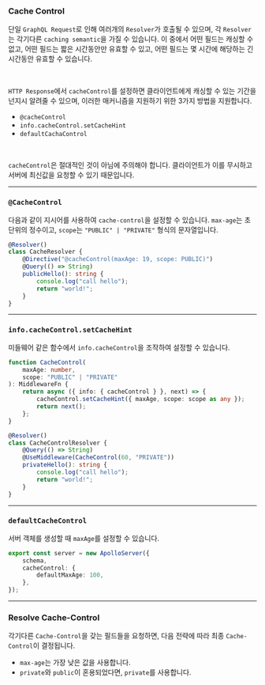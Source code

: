 ### Cache Control

단일 `GraphQL Request`로 인해 여러개의 `Resolver`가 호출될 수 있으며, 각 `Resolver`는 각기다른 `caching semantic`을 가질 수 있습니다. 이 중에서 어떤 필드는 캐싱할 수 없고, 어떤 필드는 짧은 시간동안만 유효할 수 있고, 어떤 필드는 몇 시간에 해당하는 긴 시간동안 유효할 수 있습니다.

<br/>

`HTTP Response`에서 `cacheControl`를 설정하면 클라이언트에게 캐싱할 수 있는 기간을 넌지시 알려줄 수 있으며, 이러한 매커니즘을 지원하기 위한 3가지 방법을 지원합니다.

-   `@cacheControl`
-   `info.cacheControl.setCacheHint`
-   `defaultCachaControl`

<br/>

`cacheControl`은 절대적인 것이 아님에 주의해야 합니다. 클라이언트가 이를 무시하고 서버에 최신값을 요청할 수 있기 때문입니다.

---

### `@CacheControl`

다음과 같이 지시어를 사용하여 `cache-control`을 설정할 수 있습니다. `max-age`는 초 단위의 정수이고, `scope`는 `"PUBLIC" | "PRIVATE"` 형식의 문자열입니다.

```ts
@Resolver()
class CacheResolver {
    @Directive("@cacheControl(maxAge: 19, scope: PUBLIC)")
    @Query(() => String)
    publicHello(): string {
        console.log("call hello");
        return "world!";
    }
}
```

---

### `info.cacheControl.setCacheHint`

미들웨어 같은 함수에서 `info.cacheControl`을 조작하여 설정할 수 있습니다.

```ts
function CacheControl(
    maxAge: number,
    scope: "PUBLIC" | "PRIVATE"
): MiddlewareFn {
    return async ({ info: { cacheControl } }, next) => {
        cacheControl.setCacheHint({ maxAge, scope: scope as any });
        return next();
    };
}

@Resolver()
class CacheControlResolver {
    @Query(() => String)
    @UseMiddleware(CacheControl(60, "PRIVATE"))
    privateHello(): string {
        console.log("call hello");
        return "world!";
    }
}
```

---

### `defaultCacheControl`

서버 객체를 생성할 때 `maxAge`를 설정할 수 있습니다.

```ts
export const server = new ApolloServer({
    schema,
    cacheControl: {
        defaultMaxAge: 100,
    },
});
```

---

### Resolve Cache-Control

각기다른 `Cache-Control`을 갖는 필드들을 요청하면, 다음 전략에 따라 최종 `Cache-Control`이 결정됩니다.

-   `max-age`는 가장 낮은 값을 사용합니다.
-   `private`와 `public`이 혼용되었다면, `private`를 사용합니다.
